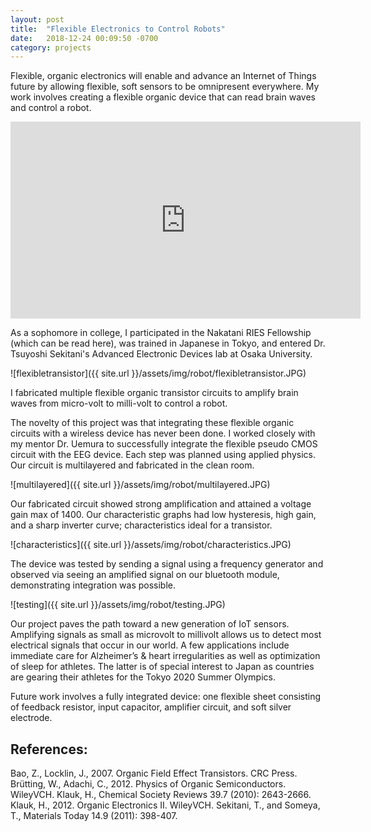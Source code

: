 ```yaml
---
layout: post
title:  "Flexible Electronics to Control Robots"
date:   2018-12-24 00:09:50 -0700
category: projects
---
```


Flexible, organic electronics will enable and advance an Internet of Things future by allowing flexible, soft sensors to be omnipresent everywhere. My work involves creating a flexible organic device that can read brain waves and control a robot.

<iframe width="560" height="315" src="https://www.youtube.com/embed/h5bA1AZqdxg" frameborder="0" allow="accelerometer; autoplay; encrypted-media; gyroscope; picture-in-picture" allowfullscreen></iframe>

As a sophomore in college, I participated in the Nakatani RIES Fellowship (which can be read here), was trained in Japanese in Tokyo, and entered Dr. Tsuyoshi Sekitani's Advanced Electronic Devices lab at Osaka University. 

![flexibletransistor]({{ site.url }}/assets/img/robot/flexibletransistor.JPG)

I fabricated multiple flexible organic transistor circuits to amplify brain waves from micro-volt to milli-volt to control a robot.

The novelty of this project was that integrating these flexible organic circuits with a wireless device has never been done. I worked closely with my mentor Dr. Uemura to successfully integrate the flexible pseudo CMOS circuit with the EEG device. Each step was planned using applied physics. Our circuit is multilayered and fabricated in the clean room.

![multilayered]({{ site.url }}/assets/img/robot/multilayered.JPG)

Our fabricated circuit showed strong amplification and attained a voltage gain max of 1400. Our characteristic graphs had low hysteresis, high gain, and a sharp inverter curve; characteristics ideal for a transistor.

![characteristics]({{ site.url }}/assets/img/robot/characteristics.JPG)

The device was tested by sending a signal using a frequency generator and observed via seeing an amplified signal on our bluetooth module, demonstrating integration was possible. 

![testing]({{ site.url }}/assets/img/robot/testing.JPG)

Our project paves the path toward a new generation of IoT sensors. Amplifying signals as small as microvolt to millivolt allows us to detect most electrical signals that occur in our world. A few applications include immediate care for Alzheimer’s & heart irregularities as well as optimization of sleep for athletes. The latter is of special interest to Japan as countries are gearing their athletes for the Tokyo 2020 Summer Olympics.

Future work involves a fully integrated device: one flexible sheet consisting of feedback resistor, input capacitor, amplifier circuit, and soft silver electrode.

## References:
Bao, Z., Locklin, J., 2007. Organic Field Effect Transistors. CRC Press. 
Brütting, W., Adachi, C., 2012. Physics of Organic Semiconductors. WileyVCH. 
Klauk, H., Chemical Society Reviews 39.7 (2010): 2643-2666. 
Klauk, H., 2012. Organic Electronics II. WileyVCH. 
Sekitani, T., and Someya, T., Materials Today 14.9 (2011): 398-407.
